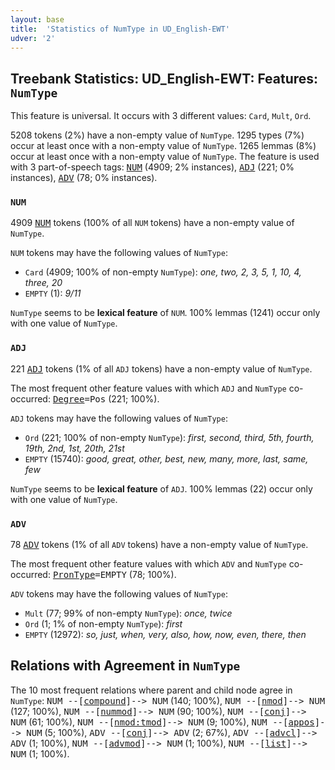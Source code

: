 ```yaml
---
layout: base
title:  'Statistics of NumType in UD_English-EWT'
udver: '2'
---
```


## Treebank Statistics: UD_English-EWT: Features: `NumType`

This feature is universal.
It occurs with 3 different values: `Card`, `Mult`, `Ord`.

5208 tokens (2%) have a non-empty value of `NumType`.
1295 types (7%) occur at least once with a non-empty value of `NumType`.
1265 lemmas (8%) occur at least once with a non-empty value of `NumType`.
The feature is used with 3 part-of-speech tags: <tt><a href="en_ewt-pos-NUM.html">NUM</a></tt> (4909; 2% instances), <tt><a href="en_ewt-pos-ADJ.html">ADJ</a></tt> (221; 0% instances), <tt><a href="en_ewt-pos-ADV.html">ADV</a></tt> (78; 0% instances).

### `NUM`

4909 <tt><a href="en_ewt-pos-NUM.html">NUM</a></tt> tokens (100% of all `NUM` tokens) have a non-empty value of `NumType`.

`NUM` tokens may have the following values of `NumType`:

* `Card` (4909; 100% of non-empty `NumType`): <em>one, two, 2, 3, 5, 1, 10, 4, three, 20</em>
* `EMPTY` (1): <em>9/11</em>

`NumType` seems to be **lexical feature** of `NUM`. 100% lemmas (1241) occur only with one value of `NumType`.

### `ADJ`

221 <tt><a href="en_ewt-pos-ADJ.html">ADJ</a></tt> tokens (1% of all `ADJ` tokens) have a non-empty value of `NumType`.

The most frequent other feature values with which `ADJ` and `NumType` co-occurred: <tt><a href="en_ewt-feat-Degree.html">Degree</a></tt><tt>=Pos</tt> (221; 100%).

`ADJ` tokens may have the following values of `NumType`:

* `Ord` (221; 100% of non-empty `NumType`): <em>first, second, third, 5th, fourth, 19th, 2nd, 1st, 20th, 21st</em>
* `EMPTY` (15740): <em>good, great, other, best, new, many, more, last, same, few</em>

`NumType` seems to be **lexical feature** of `ADJ`. 100% lemmas (22) occur only with one value of `NumType`.

### `ADV`

78 <tt><a href="en_ewt-pos-ADV.html">ADV</a></tt> tokens (1% of all `ADV` tokens) have a non-empty value of `NumType`.

The most frequent other feature values with which `ADV` and `NumType` co-occurred: <tt><a href="en_ewt-feat-PronType.html">PronType</a></tt><tt>=EMPTY</tt> (78; 100%).

`ADV` tokens may have the following values of `NumType`:

* `Mult` (77; 99% of non-empty `NumType`): <em>once, twice</em>
* `Ord` (1; 1% of non-empty `NumType`): <em>first</em>
* `EMPTY` (12972): <em>so, just, when, very, also, how, now, even, there, then</em>

## Relations with Agreement in `NumType`

The 10 most frequent relations where parent and child node agree in `NumType`:
<tt>NUM --[<tt><a href="en_ewt-dep-compound.html">compound</a></tt>]--> NUM</tt> (140; 100%),
<tt>NUM --[<tt><a href="en_ewt-dep-nmod.html">nmod</a></tt>]--> NUM</tt> (127; 100%),
<tt>NUM --[<tt><a href="en_ewt-dep-nummod.html">nummod</a></tt>]--> NUM</tt> (90; 100%),
<tt>NUM --[<tt><a href="en_ewt-dep-conj.html">conj</a></tt>]--> NUM</tt> (61; 100%),
<tt>NUM --[<tt><a href="en_ewt-dep-nmod-tmod.html">nmod:tmod</a></tt>]--> NUM</tt> (9; 100%),
<tt>NUM --[<tt><a href="en_ewt-dep-appos.html">appos</a></tt>]--> NUM</tt> (5; 100%),
<tt>ADV --[<tt><a href="en_ewt-dep-conj.html">conj</a></tt>]--> ADV</tt> (2; 67%),
<tt>ADV --[<tt><a href="en_ewt-dep-advcl.html">advcl</a></tt>]--> ADV</tt> (1; 100%),
<tt>NUM --[<tt><a href="en_ewt-dep-advmod.html">advmod</a></tt>]--> NUM</tt> (1; 100%),
<tt>NUM --[<tt><a href="en_ewt-dep-list.html">list</a></tt>]--> NUM</tt> (1; 100%).

